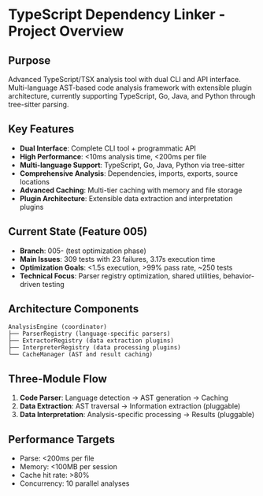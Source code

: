 # TypeScript Dependency Linker - Project Overview

## Purpose
Advanced TypeScript/TSX analysis tool with dual CLI and API interface. Multi-language AST-based code analysis framework with extensible plugin architecture, currently supporting TypeScript, Go, Java, and Python through tree-sitter parsing.

## Key Features
- **Dual Interface**: Complete CLI tool + programmatic API
- **High Performance**: <10ms analysis time, <200ms per file
- **Multi-language Support**: TypeScript, Go, Java, Python via tree-sitter
- **Comprehensive Analysis**: Dependencies, imports, exports, source locations
- **Advanced Caching**: Multi-tier caching with memory and file storage
- **Plugin Architecture**: Extensible data extraction and interpretation plugins

## Current State (Feature 005)
- **Branch**: 005- (test optimization phase)
- **Main Issues**: 309 tests with 23 failures, 3.17s execution time
- **Optimization Goals**: <1.5s execution, >99% pass rate, ~250 tests
- **Technical Focus**: Parser registry optimization, shared utilities, behavior-driven testing

## Architecture Components
```
AnalysisEngine (coordinator)
├── ParserRegistry (language-specific parsers)
├── ExtractorRegistry (data extraction plugins)  
├── InterpreterRegistry (data processing plugins)
└── CacheManager (AST and result caching)
```

## Three-Module Flow
1. **Code Parser**: Language detection → AST generation → Caching
2. **Data Extraction**: AST traversal → Information extraction (pluggable)
3. **Data Interpretation**: Analysis-specific processing → Results (pluggable)

## Performance Targets
- Parse: <200ms per file
- Memory: <100MB per session
- Cache hit rate: >80%
- Concurrency: 10 parallel analyses